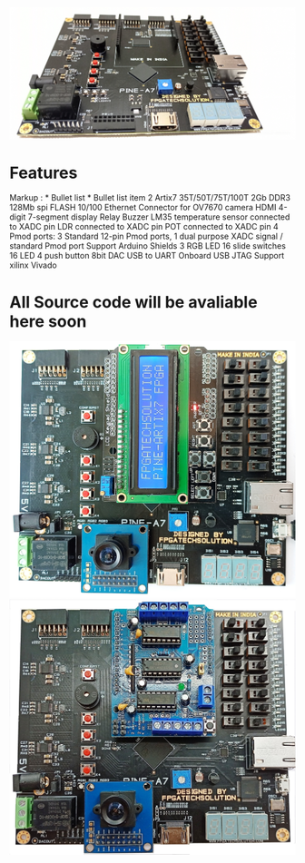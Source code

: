 ![alt text](https://github.com/fpgatechsolution/PINE-A7-ARTIX7-FPGA-BOARD/blob/main/img/IMG1.jpg)

# Features

 Markup : * Bullet list
          * Bullet list item 2
Artix7 35T/50T/75T/100T
2Gb DDR3
128Mb spi FLASH
10/100 Ethernet 
Connector for OV7670 camera
HDMI
4-digit 7-segment display
Relay
Buzzer
LM35 temperature sensor connected to XADC pin
LDR connected to XADC pin
POT connected to XADC pin
4 Pmod ports: 3 Standard 12-pin Pmod ports, 1 dual purpose XADC signal / standard Pmod port
Support Arduino Shields 
3 RGB LED
16 slide switches
16 LED
4 push button
8bit DAC
USB to UART
Onboard USB JTAG
Support xilinx Vivado

# All Source code will be avaliable here soon 


![alt text](https://github.com/fpgatechsolution/PINE-A7-ARTIX7-FPGA-BOARD/blob/main/img/IMG2.jpg)
![alt text](https://github.com/fpgatechsolution/PINE-A7-ARTIX7-FPGA-BOARD/blob/main/img/IMG3.jpg)




